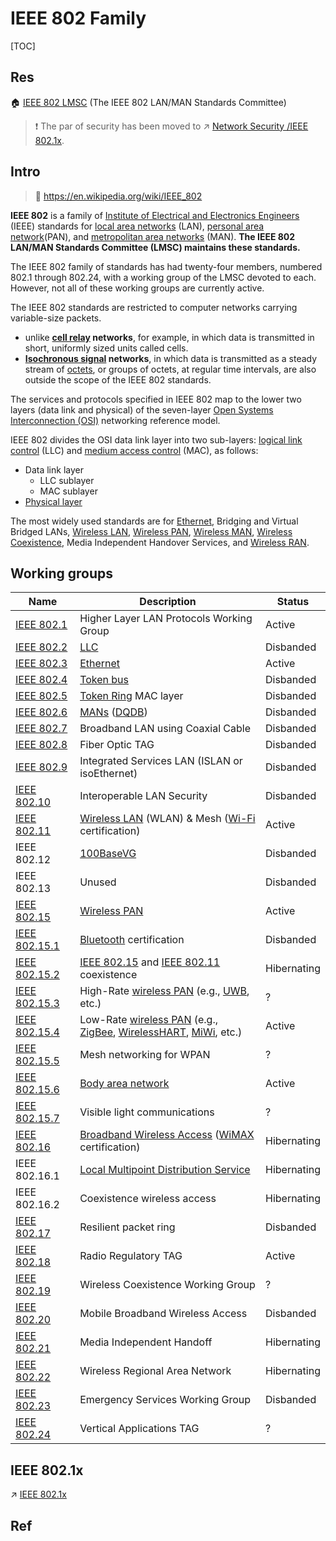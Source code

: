 # IEEE 802 Family

[TOC]



## Res
🏠 [IEEE 802 LMSC](https://www.ieee802.org) (The IEEE 802 LAN/MAN Standards Committee)

> ❗ The par of security has been moved to ↗ [Network Security /IEEE 802.1x](../../../../../../../CyberSecurity/Network%20Security/🏇%20Network%20Security%20Basics%20&%20Protocols/🔌%20Physical%20(Link)%20Layer%20Security/IEEE%20802.1x/IEEE%20802.1x.md).



## Intro
> 🔗 https://en.wikipedia.org/wiki/IEEE_802

**IEEE 802** is a family of [Institute of Electrical and Electronics Engineers](https://en.wikipedia.org/wiki/Institute_of_Electrical_and_Electronics_Engineers) (IEEE) standards for [local area networks](https://en.wikipedia.org/wiki/Local_area_network) (LAN), [personal area network](https://en.wikipedia.org/wiki/Personal_area_network)(PAN), and [metropolitan area networks](https://en.wikipedia.org/wiki/Metropolitan_area_network) (MAN). **The IEEE 802 LAN/MAN Standards Committee (LMSC) maintains these standards.** 

The IEEE 802 family of standards has had twenty-four members, numbered 802.1 through 802.24, with a working group of the LMSC devoted to each. However, not all of these working groups are currently active.

The IEEE 802 standards are restricted to computer networks carrying variable-size packets.
- unlike **[cell relay](https://en.wikipedia.org/wiki/Cell_relay) networks**, for example, in which data is transmitted in short, uniformly sized units called cells.
- **[Isochronous signal](https://en.wikipedia.org/wiki/Isochronous_signal) networks**, in which data is transmitted as a steady stream of [octets](https://en.wikipedia.org/wiki/Octet_(computing)), or groups of octets, at regular time intervals, are also outside the scope of the IEEE 802 standards.

The services and protocols specified in IEEE 802 map to the lower two layers (data link and physical) of the seven-layer [Open Systems Interconnection (OSI)](https://en.wikipedia.org/wiki/OSI_model) networking reference model. 

IEEE 802 divides the OSI data link layer into two sub-layers: [logical link control](https://en.wikipedia.org/wiki/Logical_link_control) (LLC) and [medium access control](https://en.wikipedia.org/wiki/Medium_access_control) (MAC), as follows: 
- Data link layer
  - LLC sublayer
  - MAC sublayer
- [Physical layer](https://en.wikipedia.org/wiki/Physical_layer)

The most widely used standards are for [Ethernet](https://en.wikipedia.org/wiki/Ethernet), Bridging and Virtual Bridged LANs, [Wireless LAN](https://en.wikipedia.org/wiki/Wireless_LAN), [Wireless PAN](https://en.wikipedia.org/wiki/Wireless_PAN), [Wireless MAN](https://en.wikipedia.org/wiki/Wireless_MAN), [Wireless Coexistence](https://en.wikipedia.org/w/index.php?title=Wireless_Coexistence&action=edit&redlink=1), Media Independent Handover Services, and [Wireless RAN](https://en.wikipedia.org/w/index.php?title=Wireless_RAN&action=edit&redlink=1). 



## Working groups

| Name | Description | Status |
| - | - | - |
| [IEEE 802.1](https://en.wikipedia.org/wiki/IEEE_802.1) | Higher Layer LAN Protocols Working Group | Active |
| [IEEE 802.2](https://en.wikipedia.org/wiki/IEEE_802.2) | [LLC](https://en.wikipedia.org/wiki/Logical_link_control) | Disbanded |
| [IEEE 802.3](https://en.wikipedia.org/wiki/IEEE_802.3) | [Ethernet](https://en.wikipedia.org/wiki/Ethernet) | Active |
| [IEEE 802.4](https://en.wikipedia.org/wiki/IEEE_802.4) | [Token bus](https://en.wikipedia.org/wiki/Token_bus) | Disbanded |
| [IEEE 802.5](https://en.wikipedia.org/wiki/IEEE_802.5) | [Token Ring](https://en.wikipedia.org/wiki/Token_Ring) MAC layer | Disbanded |
| [IEEE 802.6](https://en.wikipedia.org/wiki/IEEE_802.6) | [MANs](https://en.wikipedia.org/wiki/Metropolitan_area_network) ([DQDB](https://en.wikipedia.org/wiki/Distributed-queue_dual-bus)) | Disbanded |
| [IEEE 802.7](https://en.wikipedia.org/wiki/IEEE_802.7) | Broadband LAN using Coaxial Cable | Disbanded |
| [IEEE 802.8](https://en.wikipedia.org/wiki/IEEE_802.8) | Fiber Optic TAG | Disbanded |
| [IEEE 802.9](https://en.wikipedia.org/wiki/IEEE_802.9) | Integrated Services LAN (ISLAN or isoEthernet) | Disbanded |
|   [IEEE 802.10](https://en.wikipedia.org/wiki/IEEE_802.10)   |                  Interoperable LAN Security                  |                          Disbanded                           |
|   [IEEE 802.11](https://en.wikipedia.org/wiki/IEEE_802.11)   | [Wireless LAN](https://en.wikipedia.org/wiki/Wireless_LAN) (WLAN) & Mesh ([Wi-Fi](https://en.wikipedia.org/wiki/Wi-Fi) certification) |                            Active                            |
|                         IEEE 802.12                          |     [100BaseVG](https://en.wikipedia.org/wiki/100BaseVG)     |                          Disbanded                           |
|                         IEEE 802.13                          | Unused   |                          Disbanded                           |
|   [IEEE 802.15](https://en.wikipedia.org/wiki/IEEE_802.15)   |  [Wireless PAN](https://en.wikipedia.org/wiki/Wireless_PAN)  |                            Active                            |
| [IEEE 802.15.1](https://en.wikipedia.org/wiki/IEEE_802.15.1) | [Bluetooth](https://en.wikipedia.org/wiki/Bluetooth) certification |                          Disbanded                           |
| [IEEE 802.15.2](https://en.wikipedia.org/wiki/IEEE_802.15.2) | [IEEE 802.15](https://en.wikipedia.org/wiki/IEEE_802.15) and [IEEE 802.11](https://en.wikipedia.org/wiki/IEEE_802.11) coexistence | Hibernating |
| [IEEE 802.15.3](https://en.wikipedia.org/wiki/IEEE_802.15.3) | High-Rate [wireless PAN](https://en.wikipedia.org/wiki/Wireless_PAN) (e.g., [UWB](https://en.wikipedia.org/wiki/Ultra-wideband), etc.) |                              ?                               |
| [IEEE 802.15.4](https://en.wikipedia.org/wiki/IEEE_802.15.4) | Low-Rate [wireless PAN](https://en.wikipedia.org/wiki/Wireless_PAN) (e.g., [ZigBee](https://en.wikipedia.org/wiki/ZigBee), [WirelessHART](https://en.wikipedia.org/wiki/WirelessHART), [MiWi](https://en.wikipedia.org/wiki/MiWi), etc.) |                            Active                            |
| [IEEE 802.15.5](https://en.wikipedia.org/wiki/IEEE_802.15.5) |                   Mesh networking for WPAN                   |                              ?                               |
| [IEEE 802.15.6](https://en.wikipedia.org/wiki/IEEE_802.15.6) | [Body area network](https://en.wikipedia.org/wiki/Body_area_network) |                            Active                            |
| [IEEE 802.15.7](https://en.wikipedia.org/w/index.php?title=IEEE_802.15.7&action=edit&redlink=1) |                 Visible light communications                 |                              ?                               |
|   [IEEE 802.16](https://en.wikipedia.org/wiki/IEEE_802.16)   | [Broadband Wireless Access](https://en.wikipedia.org/wiki/Broadband_Wireless_Access) ([WiMAX](https://en.wikipedia.org/wiki/WiMAX) certification) |                         Hibernating                          |
|                        IEEE 802.16.1                         | [Local Multipoint Distribution Service](https://en.wikipedia.org/wiki/Local_Multipoint_Distribution_Service) |                         Hibernating                          |
|                        IEEE 802.16.2                         |                 Coexistence wireless access                  |                         Hibernating                          |
|   [IEEE 802.17](https://en.wikipedia.org/wiki/IEEE_802.17)   |                    Resilient packet ring                     |                          Disbanded                           |
|   [IEEE 802.18](https://en.wikipedia.org/wiki/IEEE_802.18)   |                     Radio Regulatory TAG                     |                            Active                            |
|   [IEEE 802.19](https://en.wikipedia.org/wiki/IEEE_802.19)   |              Wireless Coexistence Working Group              |                              ?                               |
|   [IEEE 802.20](https://en.wikipedia.org/wiki/IEEE_802.20)   |               Mobile Broadband Wireless Access               |                          Disbanded                           |
|   [IEEE 802.21](https://en.wikipedia.org/wiki/IEEE_802.21)   |                  Media Independent Handoff                   |                         Hibernating                          |
|   [IEEE 802.22](https://en.wikipedia.org/wiki/IEEE_802.22)   |                Wireless Regional Area Network                |                         Hibernating                          |
| [IEEE 802.23](https://en.wikipedia.org/w/index.php?title=IEEE_802.23&action=edit&redlink=1) |               Emergency Services Working Group               |                          Disbanded                           |
| [IEEE 802.24](https://en.wikipedia.org/w/index.php?title=IEEE_802.24&action=edit&redlink=1) |                  Vertical Applications TAG                   |                              ?                               |



## IEEE 802.1x
↗ [IEEE 802.1x](../../../../../../../CyberSecurity/Network%20Security/🏇%20Network%20Security%20Basics%20&%20Protocols/🔌%20Physical%20(Link)%20Layer%20Security/IEEE%20802.1x/IEEE%20802.1x.md)



## Ref